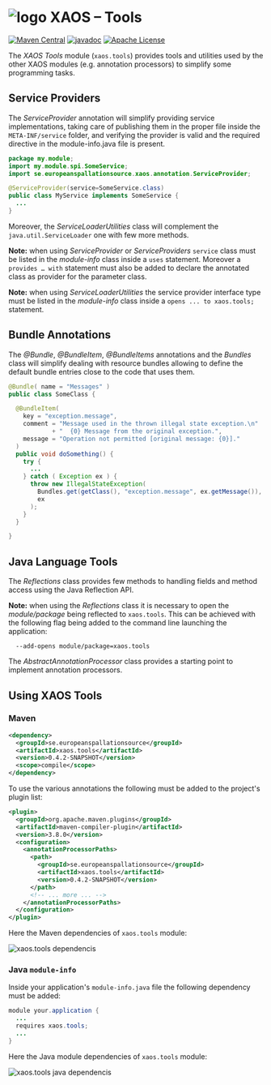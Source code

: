 # ![logo](https://github.com/ESSICS/XAOS/blob/master/doc/logo-small.png) XAOS – Tools

<!-- [![Sonatype Nexus (Snapshots)](https://img.shields.io/nexus/s/https/oss.sonatype.org/se.europeanspallationsource/xaos.tools.svg)](https://oss.sonatype.org/content/repositories/snapshots/se/europeanspallationsource/xaos.tools/) -->
[![Maven Central](https://img.shields.io/maven-central/v/se.europeanspallationsource/xaos.tools.svg)](https://repo1.maven.org/maven2/se/europeanspallationsource/xaos.tools)
[![javadoc](https://www.javadoc.io/badge/se.europeanspallationsource/xaos.tools.svg)](https://www.javadoc.io/doc/se.europeanspallationsource/xaos.tools)
[![Apache License](https://img.shields.io/badge/license-Apache%20License%202.0-yellow.svg)](http://www.apache.org/licenses/LICENSE-2.0)

The _XAOS Tools_ module (`xaos.tools`) provides tools and utilities used by the
other XAOS modules (e.g. annotation processors) to simplify some programming
tasks.


## Service Providers

The _ServiceProvider_ annotation will simplify providing service implementations,
taking care of publishing them in the proper file inside the `META-INF/service`
folder, and verifying the provider is valid and the required directive in the
module-info.java file is present.

```java
package my.module;
import my.module.spi.SomeService;
import se.europeanspallationsource.xaos.annotation.ServiceProvider;

@ServiceProvider(service=SomeService.class)
public class MyService implements SomeService {
  ...
}
```

Moreover, the _ServiceLoaderUtilities_ class will complement the
`java.util.ServiceLoader` one with few more methods.

**Note:** when using _ServiceProvider_ or _ServiceProviders_ `service` class
must be listed in the _module-info_ class inside a `uses` statement. Moreover a
`provides … with` statement must also be added to declare the annotated class as
provider for the parameter class.

**Note:** when using _ServiceLoaderUtilities_ the service provider interface
type must be listed in the _module-info_ class inside a `opens ... to xaos.tools;`
statement.


## Bundle Annotations

The _@Bundle_, _@BundleItem_, _@BundleItems_ annotations and the _Bundles_ 
class will simplify dealing with resource bundles allowing to define the default
bundle entries close to the code that uses them.

```java
@Bundle( name = "Messages" )
public class SomeClass {

  @BundleItem(
    key = "exception.message",
    comment = "Message used in the thrown illegal state exception.\n"
            + "  {0} Message from the original exception.",
    message = "Operation not permitted [original message: {0}]."
  )
  public void doSomething() {
    try {
      ...
    } catch ( Exception ex ) {
      throw new IllegalStateException(
        Bundles.get(getClass(), "exception.message", ex.getMessage()),
        ex
      );
    }
  }

}
```


## Java Language Tools

The _Reflections_ class provides few methods to handling fields and method
access using the Java Reflection API.

**Note:** when using the _Reflections_ class it is necessary to open the
_module/package_ being reflected to `xaos.tools`. This can be achieved with the
following flag being added to the command line launching the application:

```
  --add-opens module/package=xaos.tools
```

The _AbstractAnnotationProcessor_ class provides a starting point to implement
annotation processors.


## Using XAOS Tools


### Maven

```xml
<dependency>
  <groupId>se.europeanspallationsource</groupId>
  <artifactId>xaos.tools</artifactId>
  <version>0.4.2-SNAPSHOT</version>
  <scope>compile</scope>
</dependency>
```

To use the various annotations the following must be added to the project's
plugin list:

```xml
<plugin>
  <groupId>org.apache.maven.plugins</groupId>
  <artifactId>maven-compiler-plugin</artifactId>
  <version>3.8.0</version>
  <configuration>
    <annotationProcessorPaths>
      <path>
        <groupId>se.europeanspallationsource</groupId>
        <artifactId>xaos.tools</artifactId>
        <version>0.4.2-SNAPSHOT</version>
      </path>
      <!-- ... more ... -->
    </annotationProcessorPaths>
  </configuration>
</plugin>
```

Here the Maven dependencies of `xaos.tools` module:

![xaos.tools dependencis](https://github.com/ESSICS/XAOS/blob/master/xaos.tools.module/doc/maven-dependencies.png)


### Java `module-info`

Inside your application's `module-info.java` file the following dependency must
be added:

```java
module your.application {
  ...
  requires xaos.tools;
  ...
}
```

Here the Java module dependencies of `xaos.tools` module:

![xaos.tools java dependencis](https://github.com/ESSICS/XAOS/blob/master/xaos.tools.module/doc/module-dependencies.png)

